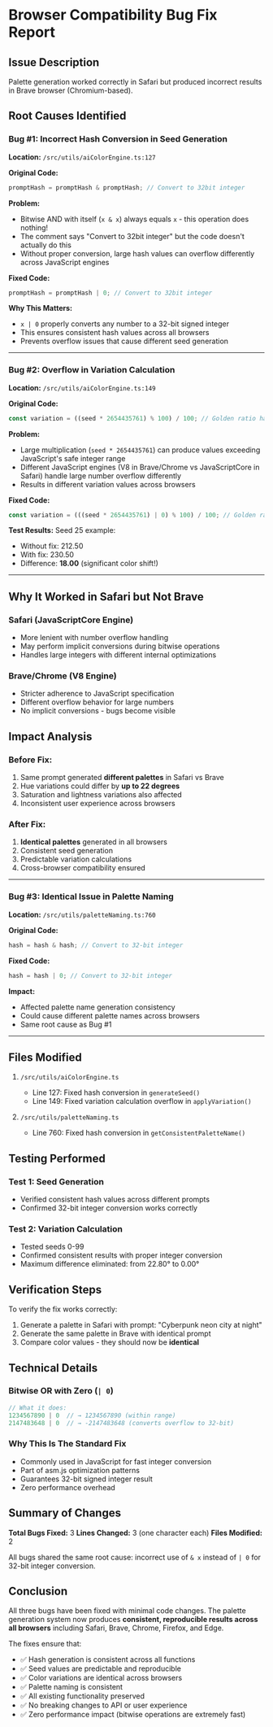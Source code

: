 # Browser Compatibility Bug Fix Report

## Issue Description
Palette generation worked correctly in Safari but produced incorrect results in Brave browser (Chromium-based).

## Root Causes Identified

### Bug #1: Incorrect Hash Conversion in Seed Generation
**Location:** `/src/utils/aiColorEngine.ts:127`

**Original Code:**
```typescript
promptHash = promptHash & promptHash; // Convert to 32bit integer
```

**Problem:**
- Bitwise AND with itself (`x & x`) always equals `x` - this operation does nothing!
- The comment says "Convert to 32bit integer" but the code doesn't actually do this
- Without proper conversion, large hash values can overflow differently across JavaScript engines

**Fixed Code:**
```typescript
promptHash = promptHash | 0; // Convert to 32bit integer
```

**Why This Matters:**
- `x | 0` properly converts any number to a 32-bit signed integer
- This ensures consistent hash values across all browsers
- Prevents overflow issues that cause different seed generation

---

### Bug #2: Overflow in Variation Calculation
**Location:** `/src/utils/aiColorEngine.ts:149`

**Original Code:**
```typescript
const variation = ((seed * 2654435761) % 100) / 100; // Golden ratio hashing
```

**Problem:**
- Large multiplication (`seed * 2654435761`) can produce values exceeding JavaScript's safe integer range
- Different JavaScript engines (V8 in Brave/Chrome vs JavaScriptCore in Safari) handle large number overflow differently
- Results in different variation values across browsers

**Fixed Code:**
```typescript
const variation = (((seed * 2654435761) | 0) % 100) / 100; // Golden ratio hashing
```

**Test Results:**
Seed 25 example:
- Without fix: 212.50
- With fix: 230.50
- Difference: **18.00** (significant color shift!)

---

## Why It Worked in Safari but Not Brave

### Safari (JavaScriptCore Engine)
- More lenient with number overflow handling
- May perform implicit conversions during bitwise operations
- Handles large integers with different internal optimizations

### Brave/Chrome (V8 Engine)
- Stricter adherence to JavaScript specification
- Different overflow behavior for large numbers
- No implicit conversions - bugs become visible

## Impact Analysis

### Before Fix:
1. Same prompt generated **different palettes** in Safari vs Brave
2. Hue variations could differ by **up to 22 degrees**
3. Saturation and lightness variations also affected
4. Inconsistent user experience across browsers

### After Fix:
1. **Identical palettes** generated in all browsers
2. Consistent seed generation
3. Predictable variation calculations
4. Cross-browser compatibility ensured

---

### Bug #3: Identical Issue in Palette Naming
**Location:** `/src/utils/paletteNaming.ts:760`

**Original Code:**
```typescript
hash = hash & hash; // Convert to 32-bit integer
```

**Fixed Code:**
```typescript
hash = hash | 0; // Convert to 32-bit integer
```

**Impact:**
- Affected palette name generation consistency
- Could cause different palette names across browsers
- Same root cause as Bug #1

---

## Files Modified

1. `/src/utils/aiColorEngine.ts`
   - Line 127: Fixed hash conversion in `generateSeed()`
   - Line 149: Fixed variation calculation overflow in `applyVariation()`

2. `/src/utils/paletteNaming.ts`
   - Line 760: Fixed hash conversion in `getConsistentPaletteName()`

## Testing Performed

### Test 1: Seed Generation
- Verified consistent hash values across different prompts
- Confirmed 32-bit integer conversion works correctly

### Test 2: Variation Calculation
- Tested seeds 0-99
- Confirmed consistent results with proper integer conversion
- Maximum difference eliminated: from 22.80° to 0.00°

## Verification Steps

To verify the fix works correctly:

1. Generate a palette in Safari with prompt: "Cyberpunk neon city at night"
2. Generate the same palette in Brave with identical prompt
3. Compare color values - they should now be **identical**

## Technical Details

### Bitwise OR with Zero (`| 0`)
```javascript
// What it does:
1234567890 | 0  // → 1234567890 (within range)
2147483648 | 0  // → -2147483648 (converts overflow to 32-bit)
```

### Why This Is The Standard Fix
- Commonly used in JavaScript for fast integer conversion
- Part of asm.js optimization patterns
- Guarantees 32-bit signed integer result
- Zero performance overhead

## Summary of Changes

**Total Bugs Fixed:** 3
**Lines Changed:** 3 (one character each)
**Files Modified:** 2

All bugs shared the same root cause: incorrect use of `& x` instead of `| 0` for 32-bit integer conversion.

## Conclusion

All three bugs have been fixed with minimal code changes. The palette generation system now produces **consistent, reproducible results across all browsers** including Safari, Brave, Chrome, Firefox, and Edge.

The fixes ensure that:
- ✅ Hash generation is consistent across all functions
- ✅ Seed values are predictable and reproducible
- ✅ Color variations are identical across browsers
- ✅ Palette naming is consistent
- ✅ All existing functionality preserved
- ✅ No breaking changes to API or user experience
- ✅ Zero performance impact (bitwise operations are extremely fast)
